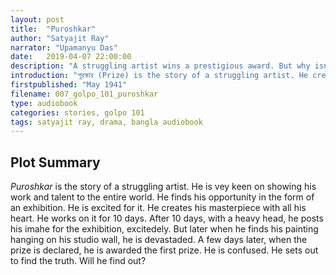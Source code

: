 ```yaml
---
layout: post
title:  "Puroshkar"
author: "Satyajit Ray"
narrator: "Upamanyu Das"
date:   2019-04-07 22:00:00
description: "A struggling artist wins a prestigious award. But why isn't he happy?"
introduction: "পুরস্কার (Prize) is the story of a struggling artist. He creates his masterpiece for a prestigious exhibition. But when he wins the first prize he isn't happy, rather he disgusts his creation."
firstpublished: "May 1941"
filename: 007_golpo_101_puroshkar
type: audiobook
categories: stories, golpo 101
tags: satyajit ray, drama, bangla audiobook
---
```


Plot Summary
------------

*Puroshkar* is the story of a struggling artist. He is vey keen on showing his work and talent to the entire world. He finds his opportunity in the form of an exhibition. He is excited for it. He creates his masterpiece with all his heart. He works on it for 10 days. After 10 days, with a heavy head, he posts his imahe for the exhibition, excitedely. But later when he finds his painting hanging on his studio wall, he is devastaded. A few days later, when the prize is declared, he is awarded the first prize. He is confused. He sets out to find the truth. Will he find out?

[jekyll]:      http://jekyllrb.com
[jekyll-gh]:   https://github.com/jekyll/jekyll
[jekyll-help]: https://github.com/jekyll/jekyll-help
